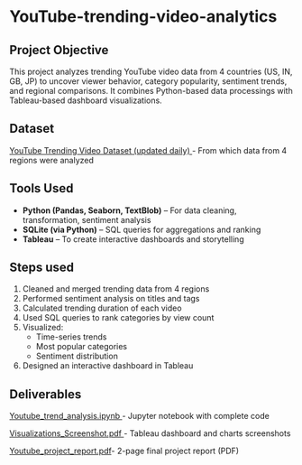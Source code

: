 # YouTube-trending-video-analytics

## Project Objective
This project analyzes trending YouTube video data from 4 countries (US, IN, GB, JP) to uncover viewer behavior, category popularity, sentiment trends, and regional comparisons. It combines Python-based data processings with Tableau-based dashboard visualizations.

## Dataset
<a href="https://www.kaggle.com/datasets/rsrishav/youtube-trending-video-dataset?select=US_category_id.json"> YouTube Trending Video Dataset (updated daily) </a>- From which data from 4 regions were analyzed

## Tools Used
- **Python (Pandas, Seaborn, TextBlob)** – For data cleaning, transformation, sentiment analysis
- **SQLite (via Python)** – SQL queries for aggregations and ranking
- **Tableau** – To create interactive dashboards and storytelling

## Steps used
1. Cleaned and merged trending data from 4 regions
2. Performed sentiment analysis on titles and tags
3. Calculated trending duration of each video
4. Used SQL queries to rank categories by view count
5. Visualized:
   - Time-series trends
   - Most popular categories
   - Sentiment distribution
6. Designed an interactive dashboard in Tableau

## Deliverables
<a href="https://github.com/Kavya-Rajeev/YouTube-trending-video-analytics/blob/main/Youtube_trend_analysis.ipynb">Youtube_trend_analysis.ipynb </a>- Jupyter notebook with complete code

<a href="https://github.com/Kavya-Rajeev/YouTube-trending-video-analytics/blob/main/Visualizations_Screenshot.pdf">Visualizations_Screenshot.pdf </a>- Tableau dashboard and charts screenshots

<a href="https://github.com/Kavya-Rajeev/YouTube-trending-video-analytics/blob/main/Youtube%20project%20report.pdf">Youtube_project_report.pdf</a>- 2-page final project report (PDF)
